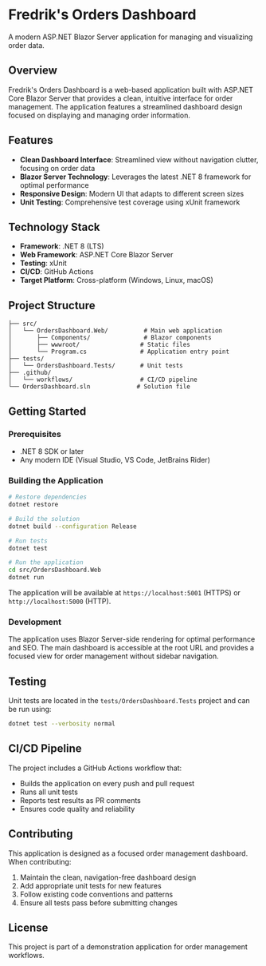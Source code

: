 # Fredrik's Orders Dashboard

A modern ASP.NET Blazor Server application for managing and visualizing order data.

## Overview

Fredrik's Orders Dashboard is a web-based application built with ASP.NET Core Blazor Server that provides a clean, intuitive interface for order management. The application features a streamlined dashboard design focused on displaying and managing order information.

## Features

- **Clean Dashboard Interface**: Streamlined view without navigation clutter, focusing on order data
- **Blazor Server Technology**: Leverages the latest .NET 8 framework for optimal performance
- **Responsive Design**: Modern UI that adapts to different screen sizes
- **Unit Testing**: Comprehensive test coverage using xUnit framework

## Technology Stack

- **Framework**: .NET 8 (LTS)
- **Web Framework**: ASP.NET Core Blazor Server
- **Testing**: xUnit
- **CI/CD**: GitHub Actions
- **Target Platform**: Cross-platform (Windows, Linux, macOS)

## Project Structure

```
├── src/
│   └── OrdersDashboard.Web/          # Main web application
│       ├── Components/               # Blazor components
│       ├── wwwroot/                 # Static files
│       └── Program.cs               # Application entry point
├── tests/
│   └── OrdersDashboard.Tests/       # Unit tests
├── .github/
│   └── workflows/                   # CI/CD pipeline
└── OrdersDashboard.sln             # Solution file
```

## Getting Started

### Prerequisites

- .NET 8 SDK or later
- Any modern IDE (Visual Studio, VS Code, JetBrains Rider)

### Building the Application

```bash
# Restore dependencies
dotnet restore

# Build the solution
dotnet build --configuration Release

# Run tests
dotnet test

# Run the application
cd src/OrdersDashboard.Web
dotnet run
```

The application will be available at `https://localhost:5001` (HTTPS) or `http://localhost:5000` (HTTP).

### Development

The application uses Blazor Server-side rendering for optimal performance and SEO. The main dashboard is accessible at the root URL and provides a focused view for order management without sidebar navigation.

## Testing

Unit tests are located in the `tests/OrdersDashboard.Tests` project and can be run using:

```bash
dotnet test --verbosity normal
```

## CI/CD Pipeline

The project includes a GitHub Actions workflow that:
- Builds the application on every push and pull request
- Runs all unit tests
- Reports test results as PR comments
- Ensures code quality and reliability

## Contributing

This application is designed as a focused order management dashboard. When contributing:
1. Maintain the clean, navigation-free dashboard design
2. Add appropriate unit tests for new features
3. Follow existing code conventions and patterns
4. Ensure all tests pass before submitting changes

## License

This project is part of a demonstration application for order management workflows.